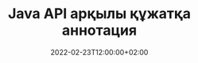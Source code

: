 ---
############################# Static ############################
layout: "product"
date: 2022-02-23T12:00:00+02:00
draft: false

product: "Annotation"
product_tag: "annotation"
platform: "Java"
platform_tag: "java"

############################# Head ############################
head_title: "Java Document Annotation API | PDF Word Excel PPTX кескіндерін қарау және аннотациялау"
head_description: "Java Document Annotation API. PDF Word DOCX, Excel XLSX, PPTX, EML EMLX, VSS VSD, OTP, CAD және кескін файл пішімдерін қараңыз, белгілеңіз, түсініктеме беріңіз және аннотациялаңыз."

############################# Header ##########################
title: "Java API арқылы құжатқа аннотация"
description: "PDF, HTML, MS Office және басқа құжат пішімдерін кез келген сыртқы бағдарламалық құралды орнатпай-ақ көру және аннотациялау мүмкіндіктері бар Java қолданбаларын құрастырыңыз."
button:
    enable: true
    icon: "fas fa-arrow-down"
    label: "Тегін сынақ нұсқасын жүктеп алыңыз"
    link: "https://downloads.groupdocs.com/annotation/java"

############################# SubMenu #########################
submenu:
    enable: true
    
    left:
        img_alt: "GroupDocs.Annotation for Java"
        image: "https://www.groupdocs.cloud/templates/groupdocs/images/product-logos/groupdocs-annotation-java.png"
        product: "GroupDocs.Annotation"
        platform: "Java"

    middle:
        button:
            # button loop
            - link: "#features"
              text: "Ерекше өзгешеліктері"

            # button loop
            - link: "https://products.groupdocs.app/annotation"
              text: "Тікелей демонстрациялар"

            # button loop
            - link: "https://purchase.groupdocs.com/pricing/annotation/java"
              text: "Баға белгілеу"

    right:
        link_download: "https://downloads.groupdocs.com/annotation"
        link_learn: "https://docs.groupdocs.com/annotation/java/"
        link_buy: "https://purchase.groupdocs.com"

############################# Overview ############################
overview:
    enable: true
    content: |
      GroupDocs.Annotation Java API — Android, MacOS, Linux, Windows сияқты әртүрлі платформалар мен операциялық жүйелердегі құжаттардағы аннотациялармен жұмыс істеуге мүмкіндік беретін өнім. GroupDocs.Annotation көптеген артықшылықтар беретін қарапайым API кітапханасын ұсынады: мысалы, деректерді құпия сақтау немесе кітапханамен жұмыс істеу үшін қанша қуатты таңдау қажет болса немесе аннотациялармен жұмысты ішінара өзгерту қажет болса, кітапхана өте жеңіл және икемді.

      GroupDocs.Annotation for Java API сізге аннотациялардың әртүрлі түрлерімен жұмыс істеуге мүмкіндік береді, олар мыналарды қамтиды: Мәтін, Полисызық, Аймақ, Асты сызу, Нүкте, Су таңбасы, Көрсеткі, Эллипс, Мәтінді ауыстыру, Қашықтық, Мәтін өрісі, Ресурсты өңдеу және т.б. Және көпшілігін қолдайды. PDF, HTML, Microsoft Office Word, Excel электрондық кестелері, PowerPoint презентациялары, Visio, Outlook электрондық пошталары, кескіндер, метафайлдар, CAD сызбалары және басқа да әртүрлі форматтар сияқты танымал құжаттар пішімдері. API құжат беттерінің нобайларын алу мүмкіндігін береді және PDF файлдарына және одан аннотацияларды импорттауды және экспорттауды қолдайды.

      Кітапхананы пайдалану арқылы [қосу](/annotation/java/bmp/), [өңдеу](/annotation/java/bmp/), [үзінді](/annotation/java/bmp/) және [жою](/annotation/java/bmp/) құжаттардан аннотациялар, құжаттарды бұру, нобайлар шешімін өзгерту және бұл барлық мүмкіндіктердің толық тізімі емес. Ол сондай-ақ барлық қолдау көрсетілетін құжат пішімдері ішінде сіздің талаптарыңызға сай аннотация сипаттарын теңшеу үшін деректер нысандарының толық жинағын ұсынады.

      GroupDocs.Annotation for Java API интерфейсімен жұмыс істеу өте қарапайым және бірнеше негізгі қадамдардан тұрады. Алдымен лицензияны орнату керек, содан кейін жұмыс істегіңіз келетін файлды таңдаңыз, содан кейін құжаттың аннотацияларымен (жою/өңдеу/шығару/жою) қандай да бір жолмен басқарыңыз және нәтижені сақтаңыз. Қосымша ақпарат алу үшін өнімді [documentation](https://docs.groupdocs.com/annotation/java/getting-started/) немесе [examples](https://github.com/groupdocs-annotation/GroupDocs.Annotation-for-Java) жинағы.
      
      GroupDocs.Annotation үнемі жаңартылып отырады және өз тұтынушыларына қолдау көрсетеді, сіз әрқашан бізге сұрақтар қоюға немесе өз идеяларыңызды жіберуге немесе жаңа нәрсеге қажеттіліктеріңіз туралы айтуыңызға болады және біз оны жаңа нұсқаларымызда қуана енгіземіз.
    tabs:
      enable: true
      
      ## TAB ONE ##
      tab_one:
        description: |
          Төменде Java үшін GroupDocs.Annotation шолуы берілген:
      
        right:
          enable: true
          icon: "fab fa-html5"
          title:  Шолу
          content: |
            * Аннотацияларды қосу
            * Аннотацияларды экспорттау 
            * Аннотацияларды импорттау
            * Жауапқа негізделген пікірлер
            * Аннотацияның үйлесімділігі
      
      ## TAB TWO ##
      tab_two:
        description: |
          GroupDocs.Annotation for Java бағдарламасы барлық танымал [құжат файл пішімдерін](https://docs.groupdocs.com/annotation/java/supported-document-formats/) қолдайды, соның ішінде: Microsoft Office, PDF, кескіндер және т.б.

        left:
          enable: true
          table:
            # table loop
            - title: "Microsoft Office Formats"
              content: |
                * **Word**: [DOC](/annotation/java/doc/), [DOCX](/annotation/java/docx/), [DOCM](/annotation/java/docm/), [DOT](/annotation/java/dot/), [DOTX](/annotation/java/dotx/), [RTF](/annotation/java/rtf/)
                * **Excel**: [XLS](/annotation/java/xls/), [XLSX](/annotation/java/xlsx/), [XLSB](/annotation/java/xlsb/), [XLSM](/annotation/java/xlsm/)
                * **PowerPoint**: [PPT](/annotation/java/ppt/), [PPTX](/annotation/java/pptx/), [PPS](/annotation/java/pps/), [PPSX](/annotation/java/ppsx/), [POTM](/annotation/java/potm/), [POTX](/annotation/java/potx/), [PPSM](/annotation/java/ppsm/), [PPTM](/annotation/java/pptm/), [WMF](/annotation/java/wmf/), [EMF](/annotation/java/emf/)
                * **Outlook**: [EML](/annotation/java/eml/), [EMLX](/annotation/java/emlx/), [MSG](/annotation/java/msg/)
                * **Visio**: [VSS](/annotation/java/vss/), [VST](/annotation/java/vst/), [VSD](/annotation/java/vsd/), [VSDX](/annotation/java/vsdx/), [VSX](/annotation/java/vsx/)

        right:
          enable: true
          table:
            # table loop
            - title: "Other Formats"
              content: |
                * **Portable**: [PDF](/annotation/java/pdf/) (PDF/A-1a, PDF/A-1b, PDF/A-2a)
                * **OpenDocument**: [ODT](/annotation/java/odt/), [ODS](/annotation/java/ods/), [ODP](/annotation/java/odp/)
                * **Images**: [BMP](/annotation/java/bmp/), [JPG](/annotation/java/jpg/), [JPEG](/annotation/java/jpeg/), [TIFF](/annotation/java/tiff/), [TIF](/annotation/java/tif/), [PNG](/annotation/java/png/), [GIF](/annotation/java/gif/), [DCM](/annotation/java/dcm/), [DICOM](/annotation/java/dicom/)
                * **AutoCAD**: [DWG](/annotation/java/dwg/), [DXF](/annotation/java/dxf/), [CAD](/annotation/java/cad/)
                * **Other**: [HTM](/annotation/java/htm/), [HTML](/annotation/java/html/), [CSV](/annotation/java/csv/), [DJVU](/annotation/java/djvu/), [OTP](/annotation/java/otp/), [OTT](/annotation/java/ott/)

      ## TAB THREE ##
      tab_three:
        description: |
          GroupDocs.Annotation for Java келесі операциялық жүйелерді, жақтауларды және пакет менеджерлерін қолдайды:
        
        left:
          enable: true
          table:
            # table loop
            - icon: "fab fa-windows"
              title:  Операциялық жүйелер
              content: |
                * Microsoft Windows Desktop
                * Microsoft Windows Server
                * Linux
                * MacOS

            # table loop
            - icon: "fas fa-code"
              title:  Қолдау көрсетілетін жақтаулар
              content: |
                * Java 7 (1.7) and above

        right:
          enable: true
          table:
            # table loop
            - icon: "fas fa-cogs"
              title:  Даму орталары
              content: |
                * NetBeans
                * IntelliJ IDEA
                * Eclipse

            # table loop
            - icon: "fas fa-tools"
              title:  Құрастыруды автоматтандыру құралы
              content: |
                * Maven

############################# Features ############################
features:
    enable: true
    title: GroupDocs. Java мүмкіндіктеріне арналған аннотация

    feature:
      # feature loop
      - icon: "fas fa-copy"
        link: "https://docs.groupdocs.com/annotation/java/add-area-annotation/"
        content: Құжатқа аймақ аннотациясын қосыңыз және қарапайым және кірістірілген түсініктемелерді байланыстырыңыз

      # feature loop
      - icon: "fas fa-eye"
        link: "https://docs.groupdocs.com/annotation/java/add-arrow-annotation/"
        content: Көрсеткі аннотациясын пайдаланып белгілі бір мазмұнды көрсетіңіз

      # feature loop
      - icon: "fas fa-bolt"
        link: "https://docs.groupdocs.com/annotation/java/add-watermark-annotation/"
        content: Мәтіндік су таңбаларын PDF, слайдтар, Excel жұмыс парақтары, кескіндер мен диаграммаларға бұрыштық күйде орнату
      
      # feature loop
      - icon: "fas fa-file-powerpoint"
        link: "https://docs.groupdocs.com/annotation/java/add-point-annotation/"
        content: Нүкте аннотациясын пайдаланып құжаттағы кез келген орынға қалқымалы түсініктемелерді қосыңыз

      # feature loop
      - icon: "fas fa-code"
        link: "https://docs.groupdocs.com/annotation/java/add-polyline-annotation/"
        content: Сызық сегменттерінің, доға сегменттерінің немесе екеуінің бірізділігін қосу үшін полисызық аннотациясын пайдаланыңыз

      # feature loop
      - icon: "fas fa-cloud"
        link: "https://docs.groupdocs.com/annotation/java/add-ellipse-annotation/"
        content: PDF, Word құжаттарына, электрондық кестелерге, презентацияларға, диаграммаларға және кескіндерге эллипс аннотациясын қосыңыз

      # feature loop
      - icon: "fas fa-remove-format"
        link: "https://docs.groupdocs.com/annotation/java/add-watermark-annotation/"
        content: PDF, PowerPoint, Excel, кескіндер және диаграммалар үшін бұрыштық су белгілерін қосыңыз

      # feature loop
      - icon: "fas fa-comment-slash"
        link: "https://docs.groupdocs.com/annotation/java/add-underline-annotation/"
        content: Құжатты кескін көрсетудегі мәтіндік аннотация координаттарын алу

      # feature loop
      - icon: "fas fa-location-arrow"
        link: "https://docs.groupdocs.com/annotation/java/add-annotation-to-the-document/"
        content: Құжаттағы нақты мәтіннің астын сызу, сызу немесе өзгерту

      # feature loop
      - icon: "fas fa-border-all"
        link: "https://docs.groupdocs.com/annotation/java/add-annotation-to-the-document/"
        content: Құжатқа мәтіндік мөр немесе су таңба және мәтін өрісін қосыңыз

      # feature loop
      - icon: "fas fa-wrench"
        link: "https://docs.groupdocs.com/annotation/java/add-point-annotation/"
        content: Word құжаттары мен PowerPoint презентациялары арасындағы аннотацияларды импорттау және экспорттау

      # feature loop
      - icon: "fas fa-columns"
        link: "https://docs.groupdocs.com/annotation/java/add-strikeout-annotation/"
        content: Excel электрондық кестелеріне мәтін, мәтінді ауыстыру, су таңбасы және ресурсты өңдеу аннотация түрлерімен түсіндірме жасау

      # feature loop
      - icon: "fas fa-file-word"
        link: "https://docs.groupdocs.com/annotation/java/get-file-info/"
        content: PowerPoint презентациялары мен слайдтарына полисызық, сызу, астын сызу немесе мәтіндік аннотацияларды қосыңыз

      # feature loop
      - icon: "fas fa-envelope"
        link: "https://docs.groupdocs.com/annotation/java/basic-usage/"
        content: X, Y координаттарын пайдалана отырып, презентацияларда нүктенің аннотациясын белгілеңіз

      # feature loop
      - icon: "fas fa-print"
        link: "https://docs.groupdocs.com/annotation/java/add-strikeout-annotation/"
        content: Кескіндерге сызу, мәтін, астын сызу немесе полисызық аннотацияларын қосыңыз

      # feature loop
      - icon: "fas fa-file-archive"
        link: "https://docs.groupdocs.com/annotation/java/add-link-annotation/"
        content: VSS және VSD сияқты Visio диаграммалары үшін құжат ақпараты мен кескіндерді алу
      
      # feature loop
      - icon: "fas fa-file-code"
        link: "https://docs.groupdocs.com/annotation/java/basic-usage/"
        content: Құжат беттерінің нобайларын алыңыз және көп бетті TIFF файлдарымен жұмыс жасаңыз

      # feature loop
      - icon: "fas fa-file-excel"
        link: "https://docs.groupdocs.com/annotation/java/get-file-info/"
        content: Бір функцияны шақыру арқылы құжаттың барлық аннотациясын алу

      # feature loop
      - icon: "fas fa-heading"
        link: "https://docs.groupdocs.com/annotation/java/add-link-annotation/"
        content: Сілтеме аннотацияларын PDF, Word және PowerPoint презентацияларына қосыңыз

      # feature loop
      - icon: "fas fa-project-diagram"
        link: "https://docs.groupdocs.com/annotation/java/add-point-annotation/"
        content: PDF, Word, диаграммалар, слайдтар және басқа да негізгі құжат пішімдері үшін SVG Path Parsing қолдауы

      # feature loop
      - icon: "fas fa-cube"
        link: "https://docs.groupdocs.com/annotation/java/technical-support/"
        content: Word құжаттарына су таңбасы аннотациясын қосу және мәтінді ауыстыру үшін тазалауды қолдау

      # feature loop
      - icon: "fab fa-uncharted"
        link: "https://docs.groupdocs.com/annotation/java/technical-support/"
        content: Мәтіндік аннотацияларға арналған диаграммалардағы пішінді өңдеуге қолдау көрсету
  
      # feature loop
      - icon: "fab fa-uncharted"
        link: "https://docs.groupdocs.com/annotation/java/advanced-usage/"
        content: Тезірек өңдеу үшін құжаттарды бетті алдын ала қарауды кэштеу арқылы уақытты үнемдеңіз
  
      # feature loop
      - icon: "fab fa-uncharted"
        link: "https://docs.groupdocs.com/annotation/java/add-annotation-to-the-document/"
        content: Word, Excel және PowerPoint құжаттарына тіпті ескі пішімдерде де оңай түсініктеме беріңіз

      # feature loop
      - icon: "fab fa-uncharted"
        link: "https://docs.groupdocs.com/annotation/java/add-distance-annotation/"
        content: Excel, PowerPoint және диаграммалар үшін қашықтық аннотациясының субтитрлерін көрсету

############################# Support ############################
support:
    enable: true

############################# Solutions ############################
solutions:
    enable: true
    title: GroupDocs.Annotation басқа танымал әзірлеу орталары үшін құжаттарды қарау API интерфейстерін ұсынады

    solution:
        # solution loop
        - img_alt: "GroupDocs.Annotation for .NET"
          image: "https://www.groupdocs.cloud/templates/groupdocs/images/product-logos/groupdocs-annotation-net.png"
          product: "GroupDocs.Annotation"
          platform: ".NET"
          link: "/annotation/net/"

############################# Back to top ###############################
back_to_top:
  enable: true
---